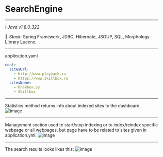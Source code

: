 # SearchEngine
____
:grey_exclamation: _Java v1.8.0_322_

:page_facing_up: _Stack_:
Spring Framework,
JDBC,
Hibernate,
JSOUP,
SQL,
Morphology Library Lucene.
____
application.yaml
```yaml
conf:
  sitesUrl:
    - http://www.playback.ru
    - https://www.skillbox.ru
  sitesName:
    - Плейбек.ру
    - Skillbox
```
____
Statistics method returns info about indexed sites to the dashboard.
![image](https://user-images.githubusercontent.com/42184326/178167379-967a8cd2-544f-4bb9-bd5b-0b070b3a090d.png)
____
Management section used to start/stop indexing or to index/reindex specific webpage or all webpages, but page have to be related to sites given in application.yml.
![image](https://user-images.githubusercontent.com/42184326/178167559-6789add3-1902-4f28-8a38-b81126cf5683.png)
____
The search results looks likes this:
![image](https://user-images.githubusercontent.com/42184326/178167659-392fe2af-29c4-4bbe-af1e-885cfdfb7729.png)
